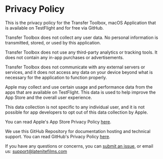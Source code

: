 # Privacy Policy

This is the privacy policy for the Transfer Toolbox, macOS Application that is available on TestFlight and for free via GitHub.

Transfer Toolbox does not collect any user data. No personal information is transmitted, stored, or used by this application.

Transfer Toolbox does not use any third-party analytics or tracking tools. It does not contain any in-app purchases or advertisements.

Transfer Toolbox does not communicate with any external servers or services, and it does not access any data on your device beyond what is necessary for the application to function properly.

Apple may collect and use certain usage and performance data from the apps that are available on TestFlight. This data is used to help improve the App Store and the overall user experience.

This data collection is not specific to any individual user, and it is not possible for app developers to opt out of this data collection by Apple.

You can read Apple's App Store Privacy Policy [here](https://www.apple.com/legal/privacy/data/en/app-store/).

We use this GitHub Repository for documentation hosting and technical support. You can read GitHub's Privacy Policy [here](https://docs.github.com/en/site-policy/privacy-policies/github-privacy-statement).

If you have any questions or concerns, you can [submit an issue](https://github.com/latenitefilms/transfertoolbox/issues), or email us: support@latenitefilms.com